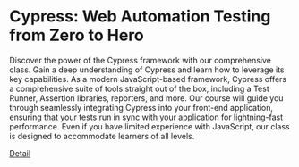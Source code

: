 # Cypress: Web Automation Testing from Zero to Hero

Discover the power of the Cypress framework with our comprehensive class. Gain a deep understanding of Cypress and learn how to leverage its key capabilities. As a modern JavaScript-based framework, Cypress offers a comprehensive suite of tools straight out of the box, including a Test Runner, Assertion libraries, reporters, and more. Our course will guide you through seamlessly integrating Cypress into your front-end application, ensuring that your tests run in sync with your application for lightning-fast performance. Even if you have limited experience with JavaScript, our class is designed to accommodate learners of all levels. 

[Detail](https://eduitfree.com/courses/cypress-web-automation-testing-from-zero-to-hero)